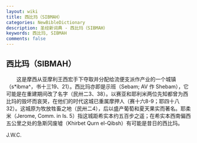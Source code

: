 ```yaml
---
layout: wiki
title: 西比玛（SIBMAH）
categories: NewBibleDictionary
description: 圣经新词典 - 西比玛（SIBMAH）
keywords: 西比玛, SIBMAH
comments: false
---
```


## 西比玛（SIBMAH）

　　这是摩西从亚摩利王西宏手下夺取并分配给流便支派作产业的一个城镇（s*ibma^，书十三19、21）。西比玛亦即是示班（Sebam; AV 作 Shebam），它可能是在重建期间改了名字（民卅二3、38）。以赛亚和耶利米两位先知都曾为西比玛的毁坏而哀哭，在他们的时代这城已重属摩押人（赛十六8-9；耶四十八32）。这城原为牧放牲畜之地（民卅二4），后以盛产葡萄和夏天果实而著名。耶柔米（Jerome, Comm. in Is. 5）指这城距希实本约五百步之遥；在希实本西南偏西五公里之处的急斯冈废墟（Khirbet Qurn el-Qibsh）有可能是昔日的西比玛。

J.W.C.








